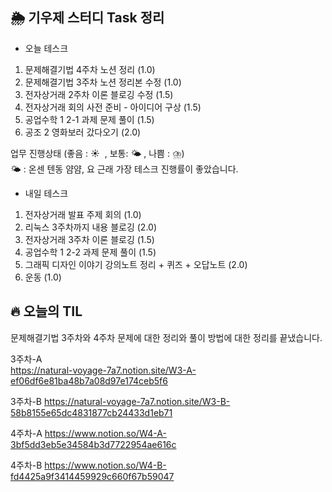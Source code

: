 ## 🌦️ 기우제 스터디 Task 정리

- 오늘 테스크

1. 문제해결기법 4주차 노션 정리 (1.0)
2. 문제해결기법 3주차 노션 정리본 수정 (1.0)
3. 전자상거래 2주차 이론 블로깅 수정 (1.5)
4. 전자상거래 회의 사전 준비 - 아이디어 구상 (1.5)
5. 공업수학 1 2-1 과제 문제 풀이 (1.5)
6. 공조 2 영화보러 갔다오기 (2.0)

업무 진행상태 (좋음 : ☀  , 보통: 🌤 , 나쁨 : ⛈)   
🌤 : 온센 텐동 얌얌, 요 근래 가장 테스크 진행률이 좋았습니다.
 
- 내일 테스크

1. 전자상거래 발표 주제 회의 (1.0)
2. 리눅스 3주차까지 내용 블로깅 (2.0)
3. 전자상거래 3주차 이론 블로깅 (1.5)
4. 공업수학 1 2-2 과제 문제 풀이 (1.5)
5. 그래픽 디자인 이야기 강의노트 정리 + 퀴즈 + 오답노트 (2.0)
6. 운동 (1.0)

## 🔥 오늘의 TIL

문제해결기법 3주차와 4주차 문제에 대한 정리와 풀이 방법에 대한 정리를 끝냈습니다.

3주차-A  
https://natural-voyage-7a7.notion.site/W3-A-ef06df6e81ba48b7a08d97e174ceb5f6  

3주차-B
https://natural-voyage-7a7.notion.site/W3-B-58b8155e65dc4831877cb24433d1eb71  

4주차-A
https://www.notion.so/W4-A-3bf5dd3eb5e34584b3d7722954ae616c  

4주차-B
https://www.notion.so/W4-B-fd4425a9f3414459929c660f67b59047  
